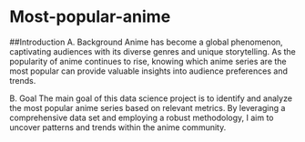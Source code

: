 # Most-popular-anime

##Introduction
A. Background
Anime has become a global phenomenon, captivating audiences with its diverse genres and unique storytelling. As the popularity of anime continues to rise, knowing which anime series are the most popular can provide valuable insights into audience preferences and trends.

B. Goal
The main goal of this data science project is to identify and analyze the most popular anime series based on relevant metrics. By leveraging a comprehensive data set and employing a robust methodology, I aim to uncover patterns and trends within the anime community.
